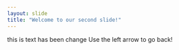```yaml
---
layout: slide
title: "Welcome to our second slide!"
---
```

this is text has been change
Use the left arrow to go back!
